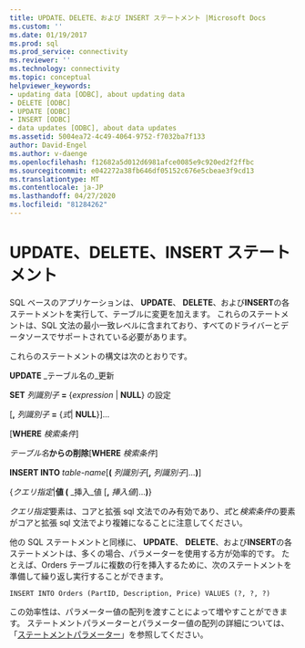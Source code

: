 ```yaml
---
title: UPDATE、DELETE、および INSERT ステートメント |Microsoft Docs
ms.custom: ''
ms.date: 01/19/2017
ms.prod: sql
ms.prod_service: connectivity
ms.reviewer: ''
ms.technology: connectivity
ms.topic: conceptual
helpviewer_keywords:
- updating data [ODBC], about updating data
- DELETE [ODBC]
- UPDATE [ODBC]
- INSERT [ODBC]
- data updates [ODBC], about data updates
ms.assetid: 5004ea72-4c49-4064-9752-f7032ba7f133
author: David-Engel
ms.author: v-daenge
ms.openlocfilehash: f12682a5d012d6981afce0085e9c920ed2f2ffbc
ms.sourcegitcommit: e042272a38fb646df05152c676e5cbeae3f9cd13
ms.translationtype: MT
ms.contentlocale: ja-JP
ms.lasthandoff: 04/27/2020
ms.locfileid: "81284262"
---
```

# <a name="update-delete-and-insert-statements"></a>UPDATE、DELETE、INSERT ステートメント
SQL ベースのアプリケーションは、 **UPDATE**、 **DELETE**、および**INSERT**の各ステートメントを実行して、テーブルに変更を加えます。 これらのステートメントは、SQL 文法の最小一致レベルに含まれており、すべてのドライバーとデータソースでサポートされている必要があります。  
  
 これらのステートメントの構文は次のとおりです。  
  
 **UPDATE** _テーブル名の_更新  
  
 **SET** _列識別子_ **=** {*expression* &#124; **NULL**} の設定  
  
 [**,** _列識別子_ **=** {*式*&#124; **NULL**}]...  
  
 [**WHERE** _検索条件_]  
  
 _テーブル名_**からの削除**[**WHERE** _検索条件_]  
  
 **INSERT INTO** _table-name_[**(** _列識別子_[**,** _列識別子_]...**)**]  
  
 {*クエリ指定*&#124;**値 (** _挿入_値 [**,** _挿入値_]...**)**}  
  
 *クエリ指定*要素は、コアと拡張 sql 文法でのみ有効であり、*式*と*検索条件*の要素がコアと拡張 sql 文法でより複雑になることに注意してください。  
  
 他の SQL ステートメントと同様に、 **UPDATE**、 **DELETE**、および**INSERT**の各ステートメントは、多くの場合、パラメーターを使用する方が効率的です。 たとえば、Orders テーブルに複数の行を挿入するために、次のステートメントを準備して繰り返し実行することができます。  
  
```  
INSERT INTO Orders (PartID, Description, Price) VALUES (?, ?, ?)  
```  
  
 この効率性は、パラメーター値の配列を渡すことによって増やすことができます。 ステートメントパラメーターとパラメーター値の配列の詳細については、「[ステートメントパラメーター](../../../odbc/reference/develop-app/statement-parameters.md)」を参照してください。
